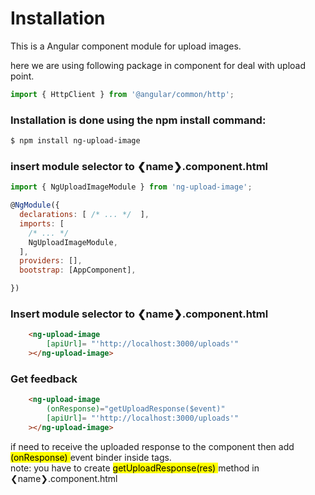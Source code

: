 
# Installation

This is a Angular component module for upload images.

here we are using following package in component for deal with upload point.
```javascript
import { HttpClient } from '@angular/common/http';
```

### Installation is done using the npm install command:

```bash
$ npm install ng-upload-image
```

### insert module selector to &#10094;name&#10095;.component.html

```javascript
import { NgUploadImageModule } from 'ng-upload-image';

@NgModule({
  declarations: [ /* ... */  ],
  imports: [
    /* ... */
    NgUploadImageModule,
  ],
  providers: [],
  bootstrap: [AppComponent],

})
```


### Insert module selector to &#10094;name&#10095;.component.html

```html
    <ng-upload-image  
        [apiUrl]= "'http://localhost:3000/uploads'"
    ></ng-upload-image>
```
### Get feedback

```html
    <ng-upload-image
        (onResponse)="getUploadResponse($event)"  
        [apiUrl]= "'http://localhost:3000/uploads'"
    ></ng-upload-image>
```
if need to receive the uploaded response to the component then add <mark> (onResponse) </mark> event binder inside tags.   
note: you have to create <mark> getUploadResponse(res) </mark> method in &#10094;name&#10095;.component.html


